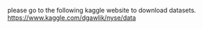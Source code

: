please go to the following kaggle website to download datasets.
https://www.kaggle.com/dgawlik/nyse/data
